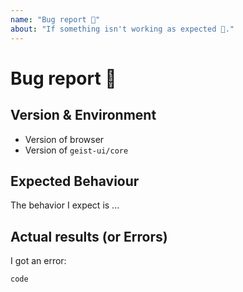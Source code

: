 ```yaml
---
name: "Bug report 🐞"
about: "If something isn't working as expected 🤔."
---
```


<!-- Please do NOT DELETE the template. -->
<!-- No template issues will be closed. -->

# Bug report 🐞

## Version & Environment

  - Version of browser
  - Version of `geist-ui/core`

## Expected Behaviour

The behavior I expect is ...

## Actual results (or Errors)

I got an error:

```
code
```

